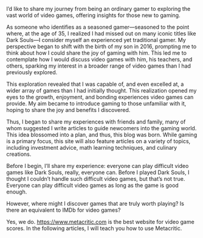 I’d like to share my journey from being an ordinary gamer to exploring the vast world of video games, offering insights for those new to gaming.

As someone who identifies as a seasoned gamer—seasoned to the point where, at the age of 35, I realized I had missed out on many iconic titles like Dark Souls—I consider myself an experienced yet traditional gamer. My perspective began to shift with the birth of my son in 2016, prompting me to think about how I could share the joy of gaming with him. This led me to contemplate how I would discuss video games with him, his teachers, and others, sparking my interest in a broader range of video games than I had previously explored.

This exploration revealed that I was capable of, and even excelled at, a wider array of games than I had initially thought. This realization opened my eyes to the growth, enjoyment, and bonding experiences video games can provide. My aim became to introduce gaming to those unfamiliar with it, hoping to share the joy and benefits I discovered.

Thus, I began to share my experiences with friends and family, many of whom suggested I write articles to guide newcomers into the gaming world. This idea blossomed into a plan, and thus, this blog was born. While gaming is a primary focus, this site will also feature articles on a variety of topics, including investment advice, math learning techniques, and culinary creations.

Before I begin, I’ll share my experience: everyone can play difficult video games like Dark Souls, really, everyone can. Before I played Dark Souls, I thought I couldn’t handle such difficult video games, but that’s not true. Everyone can play difficult video games as long as the game is good enough.

However, where might I discover games that are truly worth playing? Is there an equivalent to IMDb for video games?

Yes, we do. https://www.metacritic.com is the best website for video game scores. In the following articles, I will teach you how to use Metacritic.
